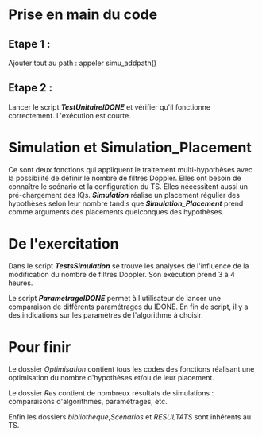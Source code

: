 # Prise en main du code

## Etape 1 :
Ajouter tout au path : appeler simu_addpath()

## Etape 2 : 
Lancer le script ***TestUnitaireIDONE*** et vérifier qu'il fonctionne correctement. L'exécution est courte.

# Simulation et Simulation_Placement 
Ce sont deux fonctions qui appliquent le traitement multi-hypothèses avec la possibilité de définir le nombre de filtres Doppler. Elles ont besoin de connaître le scénario et la configuration du TS. Elles nécessitent aussi un pré-chargement des IQs.
***Simulation*** réalise un placement régulier des hypothèses selon leur nombre tandis que ***Simulation_Placement*** prend comme arguments des placements quelconques des hypothèses.


# De l'exercitation 

Dans le script ***TestsSimulation*** se trouve les analyses de l'influence de la modification du nombre de filtres Doppler. Son exécution prend 3 à 4 heures.

Le script ***ParametrageIDONE*** permet à l'utilisateur de lancer une comparaison de différents paramétrages du IDONE. En fin de script, il y a des indications sur les paramètres de l'algorithme à choisir. 


# Pour finir


Le dossier *Optimisation* contient tous les codes des fonctions réalisant une optimisation du nombre d'hypothèses et/ou de leur placement. 

Le dossier *Res* contient de nombreux résultats de simulations : comparaisons d'algorithmes, paramétrages, etc.

Enfin les dossiers *bibliotheque*,*Scenarios* et *RESULTATS* sont inhérents au TS. 

